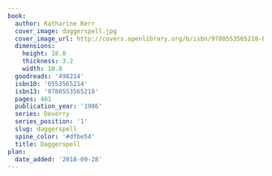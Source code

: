 ```yaml
---
book:
  author: Katharine Kerr
  cover_image: daggerspell.jpg
  cover_image_url: http://covers.openlibrary.org/b/isbn/9780553565218-L.jpg
  dimensions:
    height: 18.0
    thickness: 3.2
    width: 10.8
  goodreads: '498214'
  isbn10: '0553565214'
  isbn13: '9780553565218'
  pages: 461
  publication_year: '1986'
  series: Deverry
  series_position: '1'
  slug: daggerspell
  spine_color: '#dfbe54'
  title: Daggerspell
plan:
  date_added: '2018-09-28'
---
```

